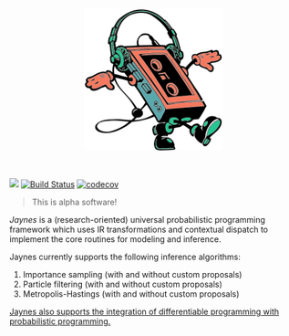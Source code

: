 <p align="center">
<img height="250px" src="docs/assets/jaynes.png"/>
</p>
<br>

[![](https://img.shields.io/badge/docs-dev-blue.svg)](https://femtomc.github.io/Jaynes.jl/dev)
[![Build Status](https://travis-ci.org/femtomc/Jaynes.jl.svg?branch=master)](https://travis-ci.org/femtomc/Jaynes.jl)
[![codecov](https://codecov.io/gh/femtomc/Jaynes.jl/branch/master/graph/badge.svg)](https://codecov.io/gh/femtomc/Jaynes.jl)

> This is alpha software!

_Jaynes_ is a (research-oriented) universal probabilistic programming framework which uses IR transformations and contextual dispatch to implement the core routines for modeling and inference.

Jaynes currently supports the following inference algorithms:

1. Importance sampling (with and without custom proposals)
2. Particle filtering (with and without custom proposals)
3. Metropolis-Hastings (with and without custom proposals)

[Jaynes also supports the integration of differentiable programming with probabilistic programming.](https://femtomc.github.io/Jaynes.jl/dev/diff_prog/)
